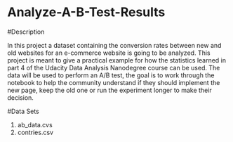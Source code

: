 # Analyze-A-B-Test-Results

#Description

In this project a dataset containing the conversion rates between new and old websites for an e-commerce website is going to be analyzed. This project is meant to give a practical example for how the statistics learned in part 4 of the Udacity Data Analysis Nanodegree course can be used.  The data will be used to perform an A/B test, the goal is to work through the notebook to help the community understand if they should implement the new page, keep the old one or run the experiment longer to make their decision.

#Data Sets

1. ab_data.cvs
2. contries.csv
